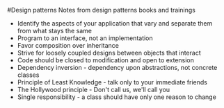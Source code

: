 #Design patterns
Notes from design patterns books and trainings

- Identify the aspects of your application that vary and separate them from what stays the same
- Program to an interface, not an implementation
- Favor composition over inheritance
- Strive for loosely coupled designs between objects that interact
- Code should be closed to modification and open to extension
- Dependency inversion - dependency upon abstractions, not concrete classes
- Principle of Least Knowledge - talk only to your immediate friends
- The Hollywood principle - Don't call us, we'll call you
- Single responsibility - a class should have only one reason to change
